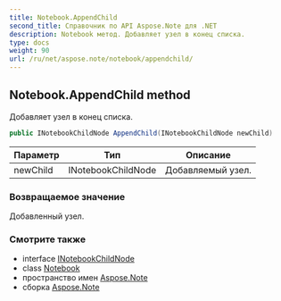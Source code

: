 ```yaml
---
title: Notebook.AppendChild
second_title: Справочник по API Aspose.Note для .NET
description: Notebook метод. Добавляет узел в конец списка.
type: docs
weight: 90
url: /ru/net/aspose.note/notebook/appendchild/
---
```

## Notebook.AppendChild method

Добавляет узел в конец списка.

```csharp
public INotebookChildNode AppendChild(INotebookChildNode newChild)
```

| Параметр | Тип | Описание |
| --- | --- | --- |
| newChild | INotebookChildNode | Добавляемый узел. |

### Возвращаемое значение

Добавленный узел.

### Смотрите также

* interface [INotebookChildNode](../../inotebookchildnode/)
* class [Notebook](../)
* пространство имен [Aspose.Note](../../notebook/)
* сборка [Aspose.Note](../../../)


